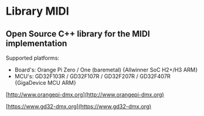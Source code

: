 # Library MIDI
## Open Source C++ library for the MIDI implementation

Supported platforms:

- Board's: Orange Pi Zero / One (baremetal) {Allwinner SoC H2+/H3 ARM}
- MCU's: GD32F103R / GD32F107R / GD32F207R / GD32F407R {GigaDevice MCU ARM}

[http://www.orangepi-dmx.org](http://www.orangepi-dmx.org)

[https://www.gd32-dmx.org](https://www.gd32-dmx.org)